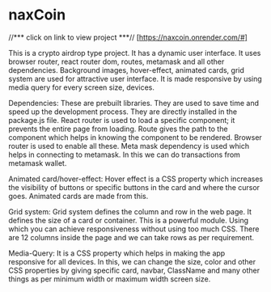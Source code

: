# naxCoin
//*** click on link to view project ***//
 [https://naxcoin.onrender.com/#]


This is a crypto airdrop type project. It has a dynamic user interface. It uses browser router, react router dom, routes, metamask and all other dependencies. Background images, hover-effect, animated cards, grid system are used for attractive user interface. It is made responsive by using media query for every screen size, devices.

Dependencies:
These are prebuilt libraries. They are used to save time and speed up the development process. They are directly installed in the package.js file. React router is used to load a specific component; it prevents the entire page from loading. Route gives the path to the component which helps in knowing the component to be rendered. Browser router is used to enable all these. Meta mask dependency is used which helps in connecting to metamask. In this we can do transactions from metamask wallet.

Animated card/hover-effect:
Hover effect is a CSS property which increases the visibility of buttons or specific buttons in the card and where the cursor goes. Animated cards are made from this.

Grid system:
Grid system defines the column and row in the web page. It defines the size of a card or container. This is a powerful module. Using which you can achieve responsiveness without using too much CSS. There are 12 columns inside the page and we can take rows as per requirement.

Media-Query:
It is a CSS property which helps in making the app responsive for all devices. In this, we can change the size, color and other CSS properties by giving specific card, navbar, ClassName and many other things as per minimum width or maximum width screen size.
